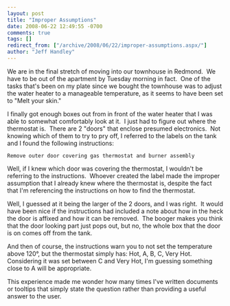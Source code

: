 ```yaml
---
layout: post
title: "Improper Assumptions"
date: 2008-06-22 12:49:55 -0700
comments: true
tags: []
redirect_from: ["/archive/2008/06/22/improper-assumptions.aspx/"]
author: "Jeff Handley"
---
```

<!-- more -->
<p>We are in the final stretch of moving into our townhouse in Redmond.  We have to be out of the apartment by Tuesday morning in fact.  One of the tasks that's been on my plate since we bought the townhouse was to adjust the water heater to a manageable temperature, as it seems to have been set to "Melt your skin."</p>  <p>I finally got enough boxes out from in front of the water heater that I was able to somewhat comfortably look at it.  I just had to figure out where the thermostat is.  There are 2 "doors" that enclose presumed electronics.  Not knowing which of them to try to pry off, I referred to the labels on the tank and I found the following instructions:</p>  <p><code><font style="background-color: #ffffff">Remove outer door covering gas thermostat and burner assembly</font></code></p>  <p>Well, if I knew which door was covering the thermostat, I wouldn't be referring to the instructions.  Whoever created the label made the improper assumption that I already knew where the thermostat is, despite the fact that I'm referencing the instructions on how to find the thermostat.</p>  <p>Well, I guessed at it being the larger of the 2 doors, and I was right.  It would have been nice if the instructions had included a note about how in the heck the door is affixed and how it can be removed.  The booger makes you think that the door looking part just pops out, but no, the whole box that the door is on comes off from the tank.</p>  <p>And then of course, the instructions warn you to not set the temperature above 120°, but the thermostat simply has: Hot, A, B, C, Very Hot.  Considering it was set between C and Very Hot, I'm guessing something close to A will be appropriate.</p>  <p>This experience made me wonder how many times I've written documents or tooltips that simply state the question rather than providing a useful answer to the user.</p>

